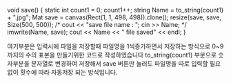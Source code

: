 void save() {
    static int count1 = 0;
    count1++;
    string Name = to_string(count1) + ".jpg";
    Mat save = canvas(Rect(1, 1, 498, 498)).clone();
    resize(save, save, Size(500, 500));
    /*
    cout << "save file name : ";
    cin >> Name;
    */
    imwrite(Name, save);
    cout << Name << " file saved" << endl;
}

여기부분은 입력시에 파일을 저장할때 파일명을 1씩증가하면서 저장하는 방식으로 0~9 까지의 수의 표본을 만들기위한 코드로 작성하였습니다
to_string(count1) 부분으로 숫자부분을 문자열로 변경하여 저장해서 save 버튼만 눌러도 파일명을 따로 입력할 필요없이 횟수에 따라 자동저장 되는 방식입니다.
